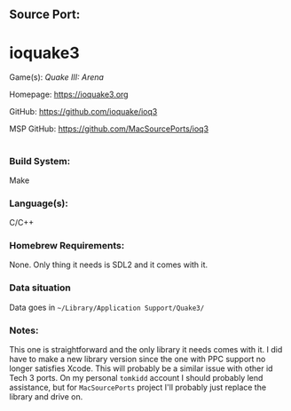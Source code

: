 ## Source Port:
# ioquake3

Game(s): *Quake III: Arena*

Homepage: https://ioquake3.org

GitHub: https://github.com/ioquake/ioq3

MSP GitHub: https://github.com/MacSourcePorts/ioq3

#
### Build System: 
Make

### Language(s):
C/C++

### Homebrew Requirements:

None. Only thing it needs is SDL2 and it comes with it. 

### Data situation
Data goes in `~/Library/Application Support/Quake3/`

### Notes:
This one is straightforward and the only library it needs comes with it. I did have to make a new library version since the one with PPC support no longer satisfies Xcode. This will probably be a similar issue with other id Tech 3 ports. On my personal `tomkidd` account I should probably lend assistance, but for `MacSourcePorts` project I'll probably just replace the library and drive on. 